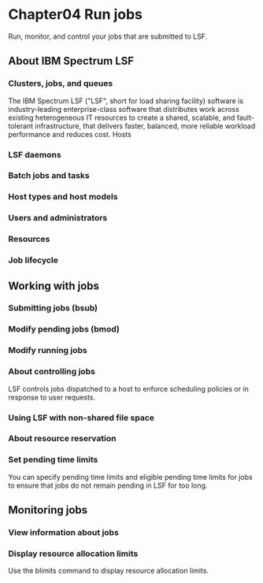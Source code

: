 # Chapter04 Run jobs

Run, monitor, and control your jobs that are submitted to LSF.

## About IBM Spectrum LSF

### Clusters, jobs, and queues
The IBM Spectrum LSF ("LSF", short for load sharing facility) software is industry-leading enterprise-class software that distributes work across existing heterogeneous IT resources to create a shared, scalable, and fault-tolerant infrastructure, that delivers faster, balanced, more reliable workload performance and reduces cost.
Hosts
### LSF daemons
### Batch jobs and tasks
### Host types and host models
### Users and administrators
### Resources
### Job lifecycle

## Working with jobs

### Submitting jobs (bsub)
### Modify pending jobs (bmod)
### Modify running jobs
### About controlling jobs
LSF controls jobs dispatched to a host to enforce scheduling policies or in response to user requests.
### Using LSF with non-shared file space
### About resource reservation
### Set pending time limits
You can specify pending time limits and eligible pending time limits for jobs to ensure that jobs do not remain pending in LSF for too long.

## Monitoring jobs

### View information about jobs
### Display resource allocation limits
Use the blimits command to display resource allocation limits.